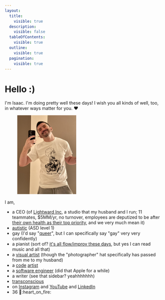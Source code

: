```yaml
---
layout:
  title:
    visible: true
  description:
    visible: false
  tableOfContents:
    visible: true
  outline:
    visible: true
  pagination:
    visible: true
---
```


# Hello :)

I'm Isaac. I'm doing pretty well these days! I wish you all kinds of well, too, in whatever ways matter for you. ❤️

<figure><img src=".gitbook/assets/IMG_7288.jpeg" alt="" width="188"><figcaption></figcaption></figure>

I am,

* a CEO (of [Lightward Inc](https://lightward.inc/), a studio that my husband and I run; 11 teammates, $5MM/yr, no turnover, employees are deputized to be after [their own health as their top priority](https://www.lightward.guide/priorities), and we very much mean it)
* [autistic](2023/12/21/#auditing-artist-autist) (ASD level 1)
* gay (I'd say "[queer](2021/07/02.md)", but I can specifically say "gay" very very confidently)
* a pianist (sort of? [it's all flow/improv these days](https://www.instagram.com/reel/C5d7Rooumfz/), but yes I can read music and all that)
* a [visual artist](https://www.instagram.com/p/CxBvP84vlba/) (though the "photographer" hat specifically has passed from me to my husband)
* a [code](https://impliedreality.com/) [artist](https://koipond.me/)
* a [software engineer](https://github.com/isaacbowen) (did that Apple for a while)
* a writer (see that sidebar? yeahhhhhhh)
* [transconscious](2024/05/06.md)
* on [Instagram](https://www.instagram.com/isaacbowen) and [YouTube](https://www.youtube.com/@isaacbowen) and [LinkedIn](https://linkedin.com/in/isaacbowen)
* 36 :dragon::heart\_on\_fire:
